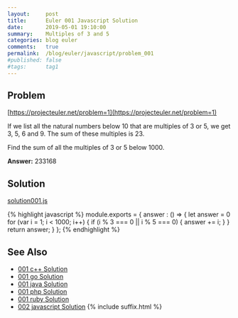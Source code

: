 ```yaml
---
layout:     post
title:      Euler 001 Javascript Solution
date:       2019-05-01 19:10:00
summary:    Multiples of 3 and 5
categories: blog euler
comments:   true
permalink:  /blog/euler/javascript/problem_001
#published: false
#tags:      tag1
---
```


## Problem

[https://projecteuler.net/problem=1](https://projecteuler.net/problem=1)

If we list all the natural numbers below 10 that are multiples of 3 or 5, we get 3, 5, 6 and 9. The sum of these multiples is 23.

Find the sum of all the multiples of 3 or 5 below 1000.

**Answer:** 233168

## Solution

[solution001.js](https://gitlab.com/tvarley/euler/blob/master/javascript/src/euler/solution001.js)

{% highlight javascript %}
module.exports = {
  answer : () => {
    let answer = 0
    for (var i = 1; i < 1000; i++) {
      if (i % 3 === 0 || i % 5 === 0) {
        answer += i;
      }
    }
    return answer;
  }
};
{% endhighlight %}

## See Also
* [001 c++ Solution]({{site.baseurl}}/blog/euler/cpp/problem_001)
* [001 go Solution]({{site.baseurl}}/blog/euler/go/problem_001)
* [001 java Solution]({{site.baseurl}}/blog/euler/java/problem_001)
* [001 php Solution]({{site.baseurl}}/blog/euler/php/problem_001)
* [001 ruby Solution]({{site.baseurl}}/blog/euler/ruby/problem_001)
* [002 javascript Solution]({{site.baseurl}}/blog/euler/javascript/problem_002)
{% include suffix.html %}
